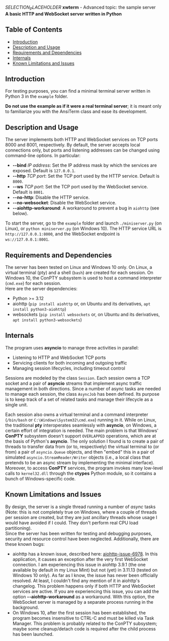 $SELECTION_PLACEHOLDER$ **xwterm** - Advanced topic: the sample server  
**A basic HTTP and WebSocket server written in Python**

## Table of Contents
- [Introduction](#introduction)
- [Description and Usage](#description-and-usage)
- [Requirements and Dependencies](#requirements-and-dependencies)
- [Internals](#internals)
- [Known Limitations and Issues](#known-limitations-and-issues)

## Introduction
For testing purposes, you can find a minimal terminal server written in Python 3 in the
`example` folder.

**Do not use the example as if it were a real terminal server**; it
is meant only to familiarize you with the AnsiTerm class and ease its development.

## Description and Usage
The server implements both HTTP and WebSocket services on TCP ports 8000 and 8001,
respectively. By default, the server accepts local connections only, but ports and listening
addresses can be changed using command-line options. In particular:

- **--bind** *IP address*: Set the IP address mask by which the services are exposed. Default is `127.0.0.1`.
- **--http** *TCP port*: Set the TCP port used by the HTTP service. Default is `8000`.
- **--ws** *TCP port*: Set the TCP port used by the WebSocket service. Default is `8001`.
- **--no-http**: Disable the HTTP service.
- **--no-websocket**: Disable the WebSocket service.
- **--aiohttp-workaround**: A workaround to prevent a bug in `aiohttp` (see below).

To start the server, go to the `example` folder and launch `./miniserver.py` (on Linux),
or `python miniserver.py` (on Windows 10). The HTTP service URL is `http://127.0.0.1:8000`,
and the WebSocket endpoint is `ws://127.0.0.1:8001`.

## Requirements and Dependencies
The server has been tested on Linux and Windows 10 only. On Linux, a virtual terminal
(pty) and a shell (`bash`) are created for each session. On Windows 10, the ConPTY subsystem is used
to host a command interpreter (`cmd.exe`) for each session.  
Here are the server dependencies:

- Python >= 3.12
- aiohttp (`pip install aiohttp` or, on Ubuntu and its derivatives, `apt install python3-aiohttp`)
- websockets (`pip install websockets` or, on Ubuntu and its derivatives, `apt install python3-websockets`)

## Internals
The program uses **asyncio** to manage three activities in parallel:
- Listening to HTTP and WebSocket TCP ports
- Servicing clients for both incoming and outgoing traffic
- Managing session lifecycles, including timeout control

Sessions are modeled by the class `Session`. Each session owns a TCP socket and a pair of **asyncio** streams
that implement async traffic management in both directions. Since a number of async tasks are needed to
manage each session, the class `AsyncJob` has been defined. Its purpose is to keep track of a set of related
tasks and manage their lifecycle as a single unit.

Each session also owns a virtual terminal and a command interpreter (`/bin/bash` or `C:\Windows\System32\cmd.exe`) running in it.
While on Linux, the traditional **pty** interoperates seamlessly with **asyncio**, on Windows, a certain effort of integration
is needed. The main problem is that Windows' **ConPTY** subsystem doesn't support `OVERLAPPED` operations, which are
at the basis of Python's **asyncio**. The only solution I found is to create a pair of threads to transfer data from (or to,
respectively) the virtual terminal to (or from) a pair of `asyncio.Queue` objects, and then "embed" this in a pair of
simulated `asyncio.StreamReader/Writer` objects (i.e., a local class that pretends to be an async stream by implementing the minimal
interface).  
Moreover, to access **ConPTY** services, the program invokes many low-level calls to `kernel32.dll` through the **ctypes**
Python module, so it contains a bunch of Windows-specific code.

## Known Limitations and Issues
By design, the server is a single thread running a number of *async* tasks (Note: this is not completely true on Windows,
where a couple of threads per session are created, but they are just ancillary threads whose usage I would have avoided if I could.
They don't perform real CPU load partitioning).  
Since the server has been written for testing and debugging purposes, security and resource
control have been neglected. Additionally, there are these known bugs:
- aiohttp has a known issue, described here: [aiohttp-issue-6978](https://github.com/aio-libs/aiohttp/issues/6978).
In this application, it causes an exception after the very first WebSocket connection.
I am experiencing this issue in aiohttp 3.9.1 (the one available by default in my Linux Mint)
but not (yet) in 3.11.13 (tested on Windows 10 only). As far as I know, the issue has never been
officially resolved. At least, I couldn't find any mention of it in aiohttp's changelog.
This problem happens only if both HTTP and WebSocket services are active.
If you are experiencing this issue, you can add the option **--aiohttp-workaround** as a workaround.
With this option, the WebSocket server is managed by a separate process running in the background.
- On Windows 10, after the first session has been established, the program becomes
insensitive to CTRL-C and must be killed via Task Manager. This problem is probably related
to the ConPTY subsystem; maybe some cleanup/detach code is required after the child process has been launched. 